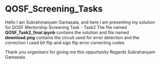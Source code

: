# QOSF_Screening_Tasks

Hello
I am Subrahmanyam Gantasala, and here I am presenting my solution for QOSF Mentorship Screening Task - Task2
The file named **QOSF_Task2_final.ipynb** contains the solution and file named **download.png** contains the circuit used for error detection and the correction
I used bit flip and sign flip error correcting codes

Thank you organisers for giving me this oppurtunity
Regards
Subrahanyam Gantasala
